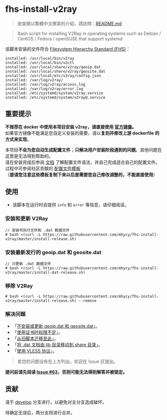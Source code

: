 # fhs-install-v2ray

> 欲查閱以繁體中文撰寫的介紹，請訪問：[README.md](README.md)

> Bash script for installing V2Ray in operating systems such as Debian / CentOS / Fedora / openSUSE that support systemd

该脚本安装的文件符合 [Filesystem Hierarchy Standard (FHS)](https://en.wikipedia.org/wiki/Filesystem_Hierarchy_Standard)：

```
installed: /usr/local/bin/v2ray
installed: /usr/local/bin/v2ctl
installed: /usr/local/share/v2ray/geoip.dat
installed: /usr/local/share/v2ray/geosite.dat
installed: /usr/local/etc/v2ray/config.json
installed: /var/log/v2ray/
installed: /var/log/v2ray/access.log
installed: /var/log/v2ray/error.log
installed: /etc/systemd/system/v2ray.service
installed: /etc/systemd/system/v2ray@.service
```

## 重要提示

**不推荐在 docker 中使用本项目安装 v2ray，请直接使用 [官方镜像](https://github.com/v2fly/docker)。**  
如果官方镜像不能满足您自定义安装的需要，请以**复刻并修改上游 dockerfile 的方式来实现**。  

本项目**不会为您自动生成配置文件**；**只解决用户安装阶段遇到的问题**。其他问题在这里是无法得到帮助的。  
请在安装完成后参阅 [文档](https://www.v2fly.org/) 了解配置文件语法，并自己完成适合自己的配置文件。过程中可参阅社区贡献的 [配置文件模板](https://github.com/v2fly/v2ray-examples)  
（**提请您注意这些模板复制下来以后是需要您自己修改调整的，不能直接使用**）

## 使用

* 该脚本在运行时会提供 `info` 和 `error` 等信息，请仔细阅读。

### 安装和更新 V2Ray

```
// 安装可执行文件和 .dat 数据文件
# bash <(curl -L https://raw.githubusercontent.com/mhycy/fhs-install-v2ray/master/install-release.sh)
```

### 安装最新发行的 geoip.dat 和 geosite.dat

```
// 只更新 .dat 数据文件
# bash <(curl -L https://raw.githubusercontent.com/mhycy/fhs-install-v2ray/master/install-dat-release.sh)
```

### 移除 V2Ray

```
# bash <(curl -L https://raw.githubusercontent.com/mhycy/fhs-install-v2ray/master/install-release.sh) --remove
```

### 解决问题

* 「[不安装或更新 geoip.dat 和 geosite.dat](https://github.com/mhycy/fhs-install-v2ray/wiki/Do-not-install-or-update-geoip.dat-and-geosite.dat-zh-Hans-CN)」。
* 「[使用证书时权限不足](https://github.com/mhycy/fhs-install-v2ray/wiki/Insufficient-permissions-when-using-certificates-zh-Hans-CN)」。
* 「[从旧脚本迁移至此](https://github.com/mhycy/fhs-install-v2ray/wiki/Migrate-from-the-old-script-to-this-zh-Hans-CN)」。
* 「[将 .dat 文档由 lib 目录移动到 share 目录](https://github.com/mhycy/fhs-install-v2ray/wiki/Move-.dat-files-from-lib-directory-to-share-directory-zh-Hans-CN)」。
* 「[使用 VLESS 协议](https://github.com/mhycy/fhs-install-v2ray/wiki/To-use-the-VLESS-protocol-zh-Hans-CN)」。

> 若您的问题没有在上方列出，欢迎在 Issue 区提出。

**提问前请先阅读 [Issue #63](https://github.com/mhycy/fhs-install-v2ray/issues/63)，否则可能无法得到解答并被锁定。**

## 贡献

请于 [develop](https://github.com/mhycy/fhs-install-v2ray/tree/develop) 分支进行，以避免对主分支造成破坏。

待确定无误后，两分支将进行合并。
